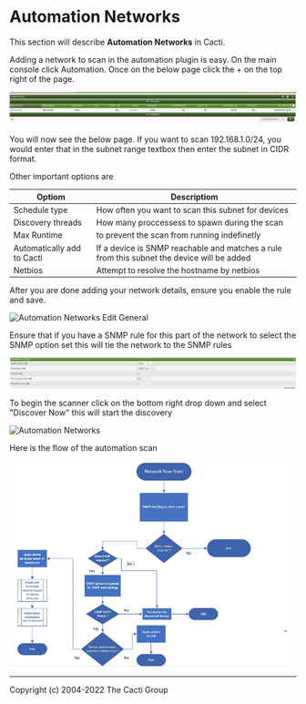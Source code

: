 # Automation Networks

This section will describe **Automation Networks** in Cacti.

Adding a network to scan in the automation plugin is easy. On the main console
click Automation. Once on the below page click the + on the top right of the page.

![Automation Networks](images/automation-network-main.png)

You will now see the below page. If you want to scan 192.168.1.0/24, you would
 enter that in the subnet range textbox then enter the subnet in CIDR format.

Other important options are

Optiom | Descriptiom
--- | ---
Schedule type | How often you want to scan this subnet for devices
Discovery threads | How many proccessess to spawn during the scan
Max Runtime | to prevent the scan from running indefinetly
Automatically add to Cacti | If a device is SNMP reachable and matches a rule from this subnet the device will be added
Netbios | Attempt to resolve the hostname by netbios

After you are done adding your network details, ensure you enable the rule and
save.

![Automation Networks Edit General](images/automation-networks-edit1.png)

Ensure that if you have a SNMP rule for this part of the network to select the
SNMP option set this will tie the network to the SNMP rules

![Automation Networks Edit General](images/automation-reachability-settings.png)

To begin the scanner click on the bottom right drop down and select "Discover
Now" this will start the discovery

![Automation Networks](images/automation-networks.png)

Here is the flow of the automation scan

![Automation Flow](images/automation-flow3.png)

---
<copy>Copyright (c) 2004-2022 The Cacti Group</copy>
